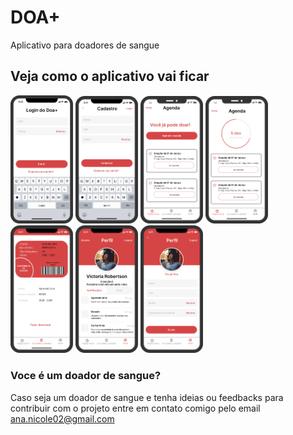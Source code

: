# DOA+
Aplicativo para doadores de sangue

## Veja como o aplicativo vai ficar
<p float="left">
    <img src="./assets/login.png" alt="J" width="100"/>
    <img src="./assets/cadastro.png" alt="J" width="100"/>
    <img src="./assets/agenda1.png" alt="J" width="100"/>
    <img src="./assets/agenda2.png" alt="J" width="100"/>
    <img src="./assets/carteririnha.png" alt="J" width="100"/>
    <img src="./assets/perfil.png" alt="J" width="100"/>
    <img src="./assets/perfilEDIT.png" alt="J" width="100"/>
</p>


### Voce é um doador de sangue?
Caso seja um doador de sangue e tenha ideias ou feedbacks para contribuir com o projeto entre em contato comigo pelo email ana.nicole02@gmail.com